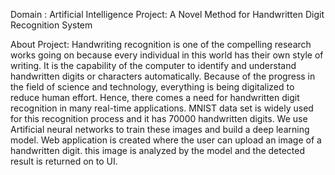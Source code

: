 Domain : Artificial Intelligence 
Project: A Novel Method for Handwritten Digit Recognition System

       
About Project: Handwriting recognition is one of the compelling research works going on because every individual in this world has their own style of writing. It is the capability of the computer to identify and understand handwritten digits or characters automatically. Because of the progress in the field of science and technology, everything is being digitalized to reduce human effort. Hence, there comes a need for handwritten digit recognition in many real-time applications. MNIST data set is widely used for this recognition process and it has 70000 handwritten digits. We use Artificial neural networks to train these images and build a deep learning model. Web application is created where the user can upload an image of a handwritten digit. this image is analyzed by the model and the detected result is returned on to UI.
